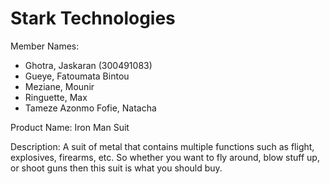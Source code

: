 # Stark Technologies
Member Names:
- Ghotra, Jaskaran (300491083)
- Gueye, Fatoumata Bintou
- Meziane, Mounir
- Ringuette, Max
- Tameze Azonmo Fofie, Natacha

Product Name: Iron Man Suit

Description:
A suit of metal that contains multiple functions such as flight, explosives, firearms, etc. So whether you want to fly around, blow stuff up, or shoot guns then this suit is what you should buy. 
